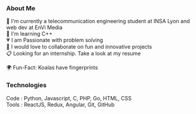 ### About Me

🔭 I'm currently a telecommunication engineering student at INSA Lyon and web dev at EnVi Media  
🌱 I'm learning C++  
💗 I am Passionate with problem solving  
👐 I would love to collaborate on fun and innovative projects  
📋 Looking for an internship. Take a look at my resume  
  
🌍 Fun-Fact: Koalas have fingerprints  

### Technologies

Code : Python, Javascript, C, PHP, Go, HTML, CSS  
Tools : ReactJS, Redux, Angular, Git, GitHub  
